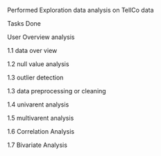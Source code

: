Performed Exploration data analysis on TellCo data

Tasks Done

User Overview analysis

1.1 data over view

1.2 null value analysis

1.3 outlier detection

1.3 data preprocessing or cleaning

1.4 univarent analysis

1.5 multivarent analysis

1.6 Correlation Analysis

1.7 Bivariate Analysis
